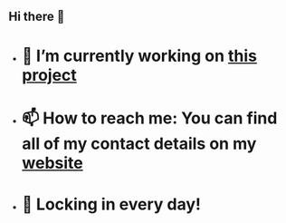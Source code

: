 ## Hi there 👋

- # 🔭 I’m currently working on [this project](https://github.com/goblin101-co/stock-simulator)
- # 📫 How to reach me: You can find all of my contact details on my [website](https://rsaks29.github.io)
- # 💼 Locking in every day!
